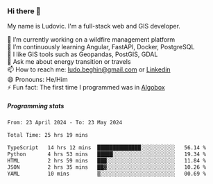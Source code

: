 ### Hi there 👋

My name is Ludovic. I'm a full-stack web and GIS developer.

 🔭 I’m currently working on a wildfire management platform<br/>
 🌱 I’m continuously learning Angular, FastAPI, Docker, PostgreSQL<br/>
 👯 I like GIS tools such as Geopandas, PostGIS, GDAL<br/>
 💬 Ask me about energy transition or travels<br/>
 📫 How to reach me: ludo.beghin@gmail.com or [Linkedin](https://www.linkedin.com/in/ludovic-beghin/)<br/>
 😄 Pronouns: He/Him<br/>
 ⚡ Fun fact: The first time I programmed was in [Algobox](https://fr.wikipedia.org/wiki/Algobox)<br/>

##### Programming stats
<!--START_SECTION:waka-->

```txt
From: 23 April 2024 - To: 23 May 2024

Total Time: 25 hrs 19 mins

TypeScript   14 hrs 12 mins  ██████████████░░░░░░░░░░░   56.14 %
Python       4 hrs 53 mins   █████░░░░░░░░░░░░░░░░░░░░   19.34 %
HTML         2 hrs 59 mins   ███░░░░░░░░░░░░░░░░░░░░░░   11.84 %
JSON         2 hrs 35 mins   ██▓░░░░░░░░░░░░░░░░░░░░░░   10.26 %
YAML         10 mins         ▒░░░░░░░░░░░░░░░░░░░░░░░░   00.69 %
```

<!--END_SECTION:waka-->

